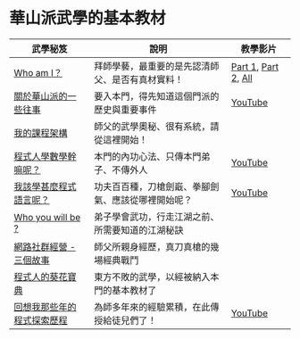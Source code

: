 # 華山派武學的基本教材

| 武學秘笈 | 說明 | 教學影片 |
|----------|------|----------|
| [Who am I？](who_am_i_slide.htm) | 拜師學藝，最重要的是先認清師父、是否有真材實料！ | [Part 1](http://youtu.be/lt0kCb3XDrI), [Part 2](http://youtu.be/u_a05N0VMUU), [All](http://youtu.be/nIfgNt2Fr7I) | 
| [關於華山派的一些往事](my_party.htm) | 要入本門，得先知道這個門派的歷史與重要事件 | [YouTube](http://youtu.be/Depll95CNyU) |
| [我的課程架構](my_course.htm) | 師父的武學奧秘、很有系統，請從這裡開始！ | |
| [程式人學數學幹嘛呢？](why_math.htm) | 本門的內功心法、只傳本門弟子、不傳外人 | [YouTube](http://youtu.be/0Z7X93lkEwY) |
| [我該學甚麼程式語言呢？](language.htm) | 功夫百百種，刀槍劍嶯、拳腳劍氣、應該從哪裡開始呢？ | [YouTube](http://youtu.be/qT9RqPgyBLo) |
| [Who you will be ?](who_you_will_be.htm) | 弟子學會武功，行走江湖之前、所需要知道的江湖秘訣 | |
| [網路社群經營 - 三個故事](http://www.slideshare.net/ccckmit/ss-22270119) | 師父所親身經歷，真刀真槍的幾場經典戰鬥 | |
| [程式人的葵花寶典](sunflower.htm) | 東方不敗的武學，以經被納入本門的基本教材了 | |
| [回想我那些年的程式探索歷程](my_research.htm) | 為師多年來的經驗累積，在此傳授給徒兒們了！ | [YouTube](http://youtu.be/NEnr2805IUw) |


